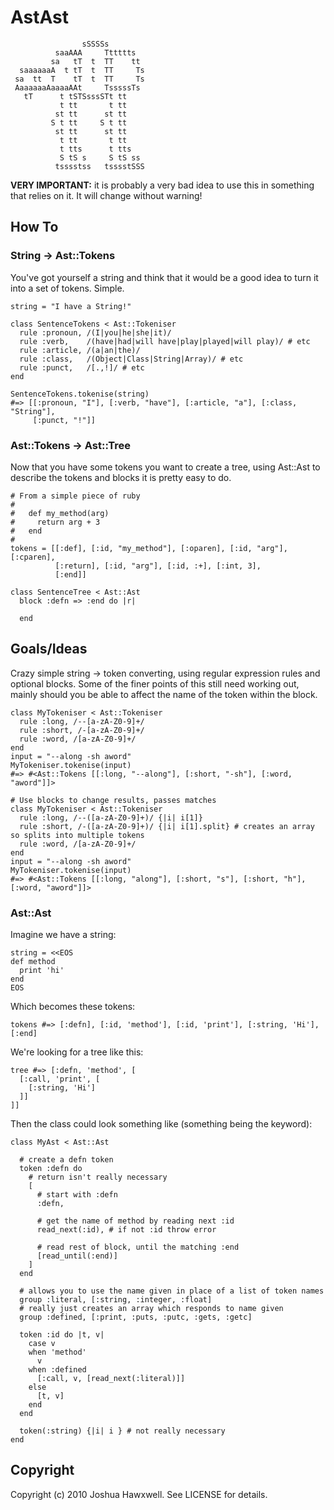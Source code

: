 # AstAst


                    sSSSSs
              saaAAA     Tttttts
             sa   tT  t  TT    tt
      saaaaaaA  t tT  t  TT     Ts
     sa  tt  T    tT  t  TT     Ts   
     AaaaaaaAaaaaAAt     TsssssTs
       tT      t tSTSsssSTt tt
               t tt       t tt
              st tt      st tt  
             S t tt     S t tt  
              st tt      st tt  
               t tt       t tt
               t tts      t tts
               S tS s     S tS ss
              tsssstss   tsssstSSS




__VERY IMPORTANT:__ it is probably a very bad idea to use this in something that relies on it. It will change without warning!


## How To 
### String -> Ast::Tokens

You've got yourself a string and think that it would be a good idea to turn it into a set of tokens. Simple.

    string = "I have a String!"
    
    class SentenceTokens < Ast::Tokeniser
      rule :pronoun, /(I|you|he|she|it)/
      rule :verb,    /(have|had|will have|play|played|will play)/ # etc
      rule :article, /(a|an|the)/
      rule :class,   /(Object|Class|String|Array)/ # etc
      rule :punct,   /[.,!]/ # etc
    end
    
    SentenceTokens.tokenise(string)
    #=> [[:pronoun, "I"], [:verb, "have"], [:article, "a"], [:class, "String"], 
         [:punct, "!"]]

### Ast::Tokens -> Ast::Tree

Now that you have some tokens you want to create a tree, using Ast::Ast to describe the tokens and blocks it is pretty easy to do.

    # From a simple piece of ruby
    #
    #   def my_method(arg)
    #     return arg + 3
    #   end
    #
    tokens = [[:def], [:id, "my_method"], [:oparen], [:id, "arg"], [:cparen],
              [:return], [:id, "arg"], [:id, :+], [:int, 3],
              [:end]]
              
    class SentenceTree < Ast::Ast
      block :defn => :end do |r|
        
      end


## Goals/Ideas

Crazy simple string -> token converting, using regular expression rules and optional blocks. Some of the finer points of this still need working out, mainly should you be able to affect the name of the token within the block.

    class MyTokeniser < Ast::Tokeniser
      rule :long, /--[a-zA-Z0-9]+/
      rule :short, /-[a-zA-Z0-9]+/
      rule :word, /[a-zA-Z0-9]+/
    end
    input = "--along -sh aword"
    MyTokeniser.tokenise(input)
    #=> #<Ast::Tokens [[:long, "--along"], [:short, "-sh"], [:word, "aword"]]>
    
    # Use blocks to change results, passes matches
    class MyTokeniser < Ast::Tokeniser
      rule :long, /--([a-zA-Z0-9]+)/ {|i| i[1]}
      rule :short, /-([a-zA-Z0-9]+)/ {|i| i[1].split} # creates an array so splits into multiple tokens
      rule :word, /[a-zA-Z0-9]+/
    end
    input = "--along -sh aword"
    MyTokeniser.tokenise(input)
    #=> #<Ast::Tokens [[:long, "along"], [:short, "s"], [:short, "h"], [:word, "aword"]]>

 
### Ast::Ast

Imagine we have a string:

    string = <<EOS
    def method
      print 'hi'
    end
    EOS

Which becomes these tokens:

    tokens #=> [:defn], [:id, 'method'], [:id, 'print'], [:string, 'Hi'], [:end]

We're looking for a tree like this:
  
    tree #=> [:defn, 'method', [
      [:call, 'print', [
        [:string, 'Hi']
      ]]
    ]]

Then the class could look something like (something being the keyword):

    class MyAst < Ast::Ast
    
      # create a defn token
      token :defn do
        # return isn't really necessary
        [
          # start with :defn
          :defn,
          
          # get the name of method by reading next :id
          read_next(:id), # if not :id throw error
          
          # read rest of block, until the matching :end
          [read_until(:end)]
        ]
      end
      
      # allows you to use the name given in place of a list of token names
      group :literal, [:string, :integer, :float]
      # really just creates an array which responds to name given
      group :defined, [:print, :puts, :putc, :gets, :getc]
      
      token :id do |t, v|
        case v
        when 'method'
          v
        when :defined
          [:call, v, [read_next(:literal)]]
        else
          [t, v]
        end
      end
      
      token(:string) {|i| i } # not really necessary
    end

## Copyright

Copyright (c) 2010 Joshua Hawxwell. See LICENSE for details.
